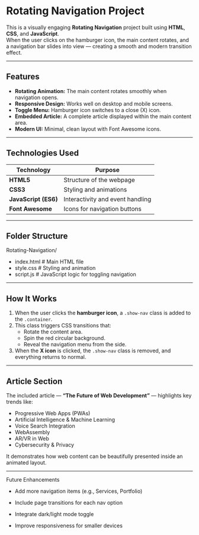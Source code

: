 #  Rotating Navigation Project

This is a visually engaging **Rotating Navigation** project built using **HTML**, **CSS**, and **JavaScript**.  
When the user clicks on the hamburger icon, the main content rotates, and a navigation bar slides into view — creating a smooth and modern transition effect.

---

##  Features

-  **Rotating Animation:** The main content rotates smoothly when navigation opens.  
-  **Responsive Design:** Works well on desktop and mobile screens.  
-  **Toggle Menu:** Hamburger icon switches to a close (X) icon.  
-  **Embedded Article:** A complete article displayed within the main content area.  
-  **Modern UI:** Minimal, clean layout with Font Awesome icons.

---

##  Technologies Used

| Technology | Purpose |
|-------------|----------|
| **HTML5** | Structure of the webpage |
| **CSS3** | Styling and animations |
| **JavaScript (ES6)** | Interactivity and event handling |
| **Font Awesome** | Icons for navigation buttons |

---

##  Folder Structure

Rotating-Navigation/

- index.html # Main HTML file
- style.css # Styling and animation
- script.js # JavaScript logic for toggling navigation


---

##  How It Works

1. When the user clicks the **hamburger icon**, a `.show-nav` class is added to the `.container`.
2. This class triggers CSS transitions that:
   - Rotate the content area.
   - Spin the red circular background.
   - Reveal the navigation menu from the side.
3. When the **X icon** is clicked, the `.show-nav` class is removed, and everything returns to normal.

---

##  Article Section

The included article — **“The Future of Web Development”** — highlights key trends like:
- Progressive Web Apps (PWAs)
- Artificial Intelligence & Machine Learning
- Voice Search Integration
- WebAssembly
- AR/VR in Web
- Cybersecurity & Privacy

It demonstrates how web content can be beautifully presented inside an animated layout.

---




Future Enhancements

* Add more navigation items (e.g., Services, Portfolio)

* Include page transitions for each nav option

* Integrate dark/light mode toggle

* Improve responsiveness for smaller devices